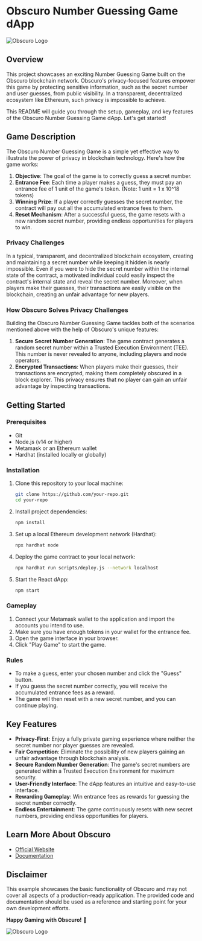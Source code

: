# Obscuro Number Guessing Game dApp

![Obscuro Logo](link-to-your-logo.png)

## Overview

This project showcases an exciting Number Guessing Game built on the Obscuro blockchain network. Obscuro's privacy-focused features empower this game by protecting sensitive information, such as the secret number and user guesses, from public visibility. In a transparent, decentralized ecosystem like Ethereum, such privacy is impossible to achieve.

This README will guide you through the setup, gameplay, and key features of the Obscuro Number Guessing Game dApp. Let's get started!

## Game Description

The Obscuro Number Guessing Game is a simple yet effective way to illustrate the power of privacy in blockchain technology. Here's how the game works:

1. **Objective**: The goal of the game is to correctly guess a secret number.
2. **Entrance Fee**: Each time a player makes a guess, they must pay an entrance fee of 1 unit of the game's token. (Note: 1 unit = 1 x 10^18 tokens)
3. **Winning Prize**: If a player correctly guesses the secret number, the contract will pay out all the accumulated entrance fees to them.
4. **Reset Mechanism**: After a successful guess, the game resets with a new random secret number, providing endless opportunities for players to win.

### Privacy Challenges

In a typical, transparent, and decentralized blockchain ecosystem, creating and maintaining a secret number while keeping it hidden is nearly impossible. Even if you were to hide the secret number within the internal state of the contract, a motivated individual could easily inspect the contract's internal state and reveal the secret number. Moreover, when players make their guesses, their transactions are easily visible on the blockchain, creating an unfair advantage for new players.

### How Obscuro Solves Privacy Challenges

Building the Obscuro Number Guessing Game tackles both of the scenarios mentioned above with the help of Obscuro's unique features:

1. **Secure Secret Number Generation**: The game contract generates a random secret number within a Trusted Execution Environment (TEE). This number is never revealed to anyone, including players and node operators.
2. **Encrypted Transactions**: When players make their guesses, their transactions are encrypted, making them completely obscured in a block explorer. This privacy ensures that no player can gain an unfair advantage by inspecting transactions.

## Getting Started

### Prerequisites

- Git
- Node.js (v14 or higher)
- Metamask or an Ethereum wallet
- Hardhat (installed locally or globally)

### Installation

1. Clone this repository to your local machine:

   ```bash
   git clone https://github.com/your-repo.git
   cd your-repo
   ```

2. Install project dependencies:

   ```bash
   npm install
   ```

3. Set up a local Ethereum development network (Hardhat):

   ```bash
   npx hardhat node
   ```

4. Deploy the game contract to your local network:

   ```bash
   npx hardhat run scripts/deploy.js --network localhost
   ```

5. Start the React dApp:

   ```bash
   npm start
   ```

### Gameplay

1. Connect your Metamask wallet to the application and import the accounts you intend to use.
2. Make sure you have enough tokens in your wallet for the entrance fee.
3. Open the game interface in your browser.
4. Click "Play Game" to start the game.

### Rules

- To make a guess, enter your chosen number and click the "Guess" button.
- If you guess the secret number correctly, you will receive the accumulated entrance fees as a reward.
- The game will then reset with a new secret number, and you can continue playing.

## Key Features

- **Privacy-First**: Enjoy a fully private gaming experience where neither the secret number nor player guesses are revealed.
- **Fair Competition**: Eliminate the possibility of new players gaining an unfair advantage through blockchain analysis.
- **Secure Random Number Generation**: The game's secret numbers are generated within a Trusted Execution Environment for maximum security.
- **User-Friendly Interface**: The dApp features an intuitive and easy-to-use interface.
- **Rewarding Gameplay**: Win entrance fees as rewards for guessing the secret number correctly.
- **Endless Entertainment**: The game continuously resets with new secret numbers, providing endless opportunities for players.

## Learn More About Obscuro

- [Official Website](https://obscu.ro)
- [Documentation](https://docs.obscu.ro)

## Disclaimer

This example showcases the basic functionality of Obscuro and may not cover all aspects of a production-ready application. The provided code and documentation should be used as a reference and starting point for your own development efforts.

**Happy Gaming with Obscuro!** 🎉

![Obscuro Logo](link-to-your-logo.png)